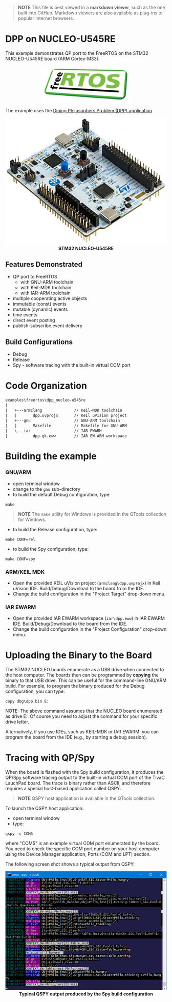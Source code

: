 > **NOTE**
This file is best viewed in a **markdown viewer**, such as the one built into GitHub. Markdown viewers are also available as plug-ins to popular Internet browsers.

# DPP on NUCLEO-U545RE
This example demonstrates QP port to the FreeRTOS on the STM32 NUCLEO-U545RE board (ARM Cortex-M33).

<p align="center">
<img src="logo_freertos.webp"/>
</p>

The example uses the [Dining Philosophers Problem (DPP) application](https://www.state-machine.com/qpc/tut_dpp.html)

<p align="center">
<img src="stm32-nucleo-u545re.webp"/><br>
<b>STM32 NUCLEO-U545RE</b>
</p>

## Features Demonstrated
- QP port to FreeRTOS
  + with GNU-ARM toolchain
  + with Keil-MDK toolchain
  + with IAR-ARM toolchain
- multiple cooperating active objects
- immutable (const) events
- mutable (dynamic) events
- time events
- direct event posting
- publish-subscribe event delivery


## Build Configurations
- Debug
- Release
- Spy - software tracing with the built-in virtual COM port

# Code Organization
```
examples\freertos\dpp_nucleo-u545re
|
|   +---armclang              // Keil-MDK toolchain
|   |       dpp.uvprojx       // Keil uVision project
|   +---gnu                   // GNU-ARM toolchain
|   |       Makefile          // Makefile for GNU-ARM
|   \---iar                   // IAR EWARM
|           dpp-qk.eww        // IAR EW-ARM workspace
```

# Building the example

### GNU/ARM
- open terminal window
- change to the `gnu` sub-directory
- to build the default Debug configuration, type:

```
make
```

> **NOTE**
The `make` utility for Windows is provided in the QTools collection for Windows.

- to build the Release configuration, type:

```
make CONF=rel
```

- to build the Spy configuration, type:

```
make CONF=spy
```

### ARM/KEIL MDK
- Open the provided KEIL uVision project (`armclang\dpp.uvprojx`)
in Keil uVision IDE. Build/Debug/Download to the board from the IDE.
- Change the build configuration in the "Project Target" drop-down menu.


### IAR EWARM
- Open the provided IAR EWARM workspace (`iar\dpp.eww`)
in IAR EWARM IDE. Build/Debug/Download to the board from the IDE.
- Change the build configuration in the "Project Configuration" drop-down menu.


# Uploading the Binary to the Board
The STM32 NUCLEO boards enumerate as a USB drive when connected to the host computer. The boards then can be programmed by **copying** the binary to that USB drive. This can be useful for the command-line GNU/ARM build. For example, to program the binary produced for the Debug configuration, you can type:

```
copy dbg\dpp.bin E:
```
NOTE: The above command assumes that the NUCLEO board enumerated as drive E:. Of course you need to adjust the command for your specific drive letter.

Alternatively, if you use IDEs, such as KEIL-MDK or IAR EWARM, you can program the board from the IDE (e.g., by starting a debug session).


# Tracing with QP/Spy
When the board is flashed with the Spy build configuration, it produces the QP/Spy software tracing output to the built-in virtual COM port of the TivaC LauchPad board. The trace is binary rather than ASCII, and therefore requires a special host-based application called QSPY.

> **NOTE** QSPY host application is available in the QTools collection.

To launch the QSPY host application:
- open terminal window
- type:

```
qspy -c COM5
```

where "COM5" is an example virtual COM port enumerated by the board. You need to check the specific COM port number on your host computer using the Device Manager application, Ports (COM and LPT) section.


The following screen shot shows a typical output from QSPY:

<p align="center">
<img src="./qspy-output.png"/><br>
<b>Typical QSPY output produced by the Spy build configuration</b>
</p>

